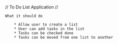 
// To Do List Application //

	What it should do

		* Allow user to create a list
		* User can add tasks in the list
		* Tasks can be checked done
		* Tasks can be moved from one list to another
		

